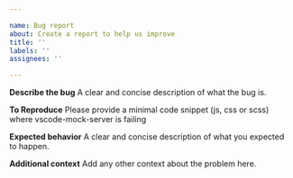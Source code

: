 ```yaml
---

name: Bug report
about: Create a report to help us improve
title: ''
labels: ''
assignees: ''

---
```


**Describe the bug**
A clear and concise description of what the bug is.

**To Reproduce**
Please provide a minimal code snippet (js, css or scss) where vscode-mock-server is failing

**Expected behavior**
A clear and concise description of what you expected to happen.

**Additional context**
Add any other context about the problem here.
